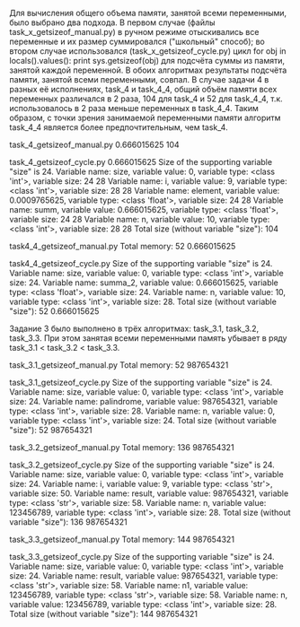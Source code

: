 Для вычисления общего объема памяти, занятой всеми переменными, было выбрано два подхода. В первом случае (файлы task_х_getsizeof_manual.py) в ручном режиме отыскивались все переменные и их размер суммировался ("школьный" способ); во втором случае использовался (task_х_getsizeof_cycle.py) цикл 
for obj in locals().values():
    print sys.getsizeof(obj) 
для подсчёта суммы из памяти, занятой каждой переменной. В обоих алгоритмах результаты подсчёта памяти, занятой всеми переменными, совпал. В случае задачи 4 в разных её исполнениях, task_4 и task_4_4, общий объём памяти всех переменных различался в 2 раза, 104 для task_4 и 52 для task_4_4, т.к. использовалось  в 2 раза меньше переменных в task_4_4. Таким образом, с точки зрения занимаемой переменными памяти алгоритм task_4_4 является более предпочтительным, чем task_4.

task_4_getsizeof_manual.py
0.666015625
104

task_4_getsizeof_cycle.py
0.666015625
Size of the supporting variable "size" is 24.
Variable name: size, variable value: 0, variable type: <class 'int'>, variable size: 24
28
Variable name: i, variable value: 9, variable type: <class 'int'>, variable size: 28
28
Variable name: element, variable value: 0.0009765625, variable type: <class 'float'>, variable size: 24
28
Variable name: summ, variable value: 0.666015625, variable type: <class 'float'>, variable size: 24
28
Variable name: n, variable value: 10, variable type: <class 'int'>, variable size: 28
28
Total size (without variable "size"):  104

task4_4_getsizeof_manual.py
Total memory: 52
0.666015625

task4_4_getsizeof_cycle.py
Size of the supporting variable "size" is 24.
Variable name: size, variable value: 0, variable type: <class 'int'>, variable size: 24.
Variable name: summa_2, variable value: 0.666015625, variable type: <class 'float'>, variable size: 24.
Variable name: n, variable value: 10, variable type: <class 'int'>, variable size: 28.
Total size (without variable "size"):  52
0.666015625

Задание 3 было выполнено в трёх алгоритмах: task_3.1, task_3.2, task_3.3. При этом занятая всеми переменными память убывает в ряду task_3.1 < task_3.2 < task_3.3.
 
task_3.1_getsizeof_manual.py
Total memory: 52
987654321

task_3.1_getsizeof_cycle.py
Size of the supporting variable "size" is 24.
Variable name: size, variable value: 0, variable type: <class 'int'>, variable size: 24.
Variable name: palindrome, variable value: 987654321, variable type: <class 'int'>, variable size: 28.
Variable name: n, variable value: 0, variable type: <class 'int'>, variable size: 24.
Total size (without variable "size"):  52
987654321

task_3.2_getsizeof_manual.py
Total memory: 136
987654321

task_3.2_getsizeof_cycle.py
Size of the supporting variable "size" is 24.
Variable name: size, variable value: 0, variable type: <class 'int'>, variable size: 24.
Variable name: i, variable value: 9, variable type: <class 'str'>, variable size: 50.
Variable name: result, variable value: 987654321, variable type: <class 'str'>, variable size: 58.
Variable name: n, variable value: 123456789, variable type: <class 'int'>, variable size: 28.
Total size (without variable "size"):  136
987654321

task_3.3_getsizeof_manual.py
Total memory: 144
987654321

task_3.3_getsizeof_cycle.py
Size of the supporting variable "size" is 24.
Variable name: size, variable value: 0, variable type: <class 'int'>, variable size: 24.
Variable name: result, variable value: 987654321, variable type: <class 'str'>, variable size: 58.
Variable name: n1, variable value: 123456789, variable type: <class 'str'>, variable size: 58.
Variable name: n, variable value: 123456789, variable type: <class 'int'>, variable size: 28.
Total size (without variable "size"):  144
987654321

